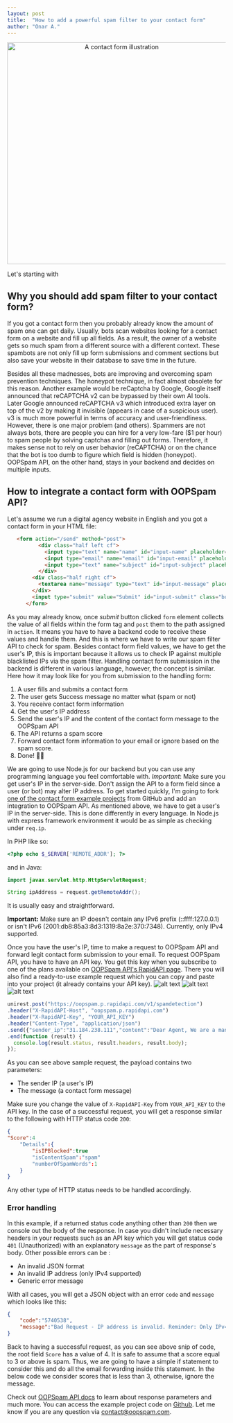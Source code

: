 ```yaml
---
layout: post
title:  "How to add a powerful spam filter to your contact form"
author: "Onar A."
---
```

<center><img width="512" alt="A contact form illustration" src="../assets/howtoaddspamfilter.png"></center>

Let's starting with
## Why you should add spam filter to your contact form?
If you got a contact form then you probably already know the amount of spam one can get daily. Usually, bots scan websites looking for a contact form on a website and fill up all fields. As a result, the owner of a website gets so much spam from a different source with a different context. These spambots are not only fill up form submissions and comment sections but also save your website in their database to save time in the future.

Besides all these madnesses, bots are improving and overcoming spam prevention techniques. The honeypot technique, in fact almost obsolete for this reason. Another example would be reCaptcha by Google, Google itself announced that reCAPTCHA v2 can be bypassed by their own AI tools. Later Google announced reCAPTCHA v3 which introduced extra layer on top of the v2 by making it invisible (appears in case of a suspicious user). v3 is much more powerful in terms of accuracy and user-friendliness. However, there is one major problem (and others). Spammers are not always bots, there are people you can hire for a very low-fare ($1 per hour) to spam people by solving captchas and filling out forms. Therefore, it makes sense not to rely on user behavior (reCAPTCHA) or on the chance that the bot is too dumb to figure which field is hidden (honeypot). OOPSpam API, on the other hand, stays in your backend and decides on multiple inputs. 
## How to integrate a contact form with OOPSpam API?
Let's assume we run a digital agency website in English and you got a contact form in your HTML file:
```html
   <form action="/send" method="post">
          <div class="half left cf">
            <input type="text" name="name" id="input-name" placeholder="Name" class="four columns">
            <input type="email" name="email" id="input-email" placeholder="Email address" class="four columns">
            <input type="text" name="subject" id="input-subject" placeholder="Subject" class="four columns">
          </div>
        <div class="half right cf">
          <textarea name="message" type="text" id="input-message" placeholder="Message" class="twelve columns"></textarea>
        </div>
        <input type="submit" value="Submit" id="input-submit" class="button-primary">
      </form>
```
As you may already know, once _submit_ button clicked ```form``` element collects the value of all fields within the form tag and ```post``` them to the path assigned in ```action```. It means you have to have a backend code to receive these values and handle them. And this is where we have to write our spam filter API to check for spam.
Besides contact form field values, we have to get the user's IP, this is important because it allows us to check IP against multiple blacklisted IPs via the spam filter. 
Handling contact form submission in the backend is different in various language, however, the concept is similar. Here how it may look like for you from submission to the handling form:
1. A user fills and submits a contact form
2. The user gets Success message no matter what (spam or not)
3. You receive contact form information
4. Get the user's IP address
5. Send the user's IP and the content of the contact form message to the OOPSpam API
6. The API returns a spam score
7. Forward contact form information to your email or ignore based on the spam score.
8. Done! 💪🏼

We are going to use Node.js for our backend but you can use any programming language you feel comfortable with. 
*Important*: Make sure you get user's IP in the server-side. Don't assign the API to a form field since a user (or bot) may alter IP address. 
To get started quickly, I'm going to fork [one of the contact form example projects](https://github.com/germancutraro/Contact-Form-nodejs) from GitHub and add an integration to OOPSpam API.
As mentioned above, we have to get a user's IP in the server-side. This is done differently in every language. 
In Node.js with express framework environment it would be as simple as checking under ```req.ip```.

In PHP like so:
```php
<?php echo $_SERVER['REMOTE_ADDR']; ?>
```
and in Java:
```java
import javax.servlet.http.HttpServletRequest;

String ipAddress = request.getRemoteAddr();
```

It is usually easy and straightforward. 

**Important:** Make sure an IP doesn't contain any IPv6 prefix (::ffff:127.0.0.1) or isn't IPv6 (2001:db8:85a3:8d3:1319:8a2e:370:7348). Currently, only IPv4 supported.

Once you have the user's IP, time to make a request to OOPSpam API and forward legit contact form submission to your email. To request OOPSpam API, you have to have an API key. You get this key when you subscribe to one of the plans available on [OOPSpam API's RapidAPI page](https://rapidapi.com/oopspam/api/oopspam-spam-filter). There you will also find a ready-to-use example request which you can copy and paste into your project (it already contains your API key).
	![alt text](../assets/OOPSpamAPI_on_RapidAPI.png "OOPSpam API on RapidAPI marketplace")
    ![alt text](../assets/OOPSpamAPI_Pricing.png "OOPSpam API's Pricing on RapidAPI marketplace")
    ![alt text](../assets/OOPSpamAPI_CodeSnippet.png "OOPSpam API test from browser on RapidAPI marketplace")
    
```javascript
unirest.post("https://oopspam.p.rapidapi.com/v1/spamdetection")
.header("X-RapidAPI-Host", "oopspam.p.rapidapi.com")
.header("X-RapidAPI-Key", "YOUR_API_KEY")
.header("Content-Type", "application/json")
.send({"sender_ip":"31.184.238.111","content":"Dear Agent, We are a manufacturing company which specializes in supplying Aluminum Rod with Zinc Alloy Rod to customers worldwide, based in Japan, Asia.We have been unable to follow up payments effectively for transactions with debtor customers in your country due to our distant locations, thus our reason for requesting for your services representation."})
.end(function (result) {
  console.log(result.status, result.headers, result.body);
});
```
As you can see above sample request, the payload contains two parameters:
- The sender IP (a user's IP)
- The message (a contact form message)

Make sure you change the value of ```X-RapidAPI-Key``` from ```YOUR_API_KEY``` to the API key.
In the case of a successful request, you will get a response similar to the following with HTTP status code ```200```: 
```json
{
"Score":4
    "Details":{
        "isIPBlocked":true
        "isContentSpam":"spam"
        "numberOfSpamWords":1
    }
}
```
Any other type of HTTP status needs to be handled accordingly.
### Error handling
In this example, if a returned status code anything other than ```200``` then we console out the body of the response. In case you didn't include necessary headers in your requests such as an API key which you will get status code ```401```  (Unauthorized) with an explanatory ```message``` as the part of response's body. Other possible errors can be :
- An invalid JSON format
- An invalid IP address (only IPv4 supported)
- Generic error message

With all cases, you will get a JSON object with an error ```code``` and ```message``` which looks like this:
```json
{
    "code":"5740538",
    "message":"Bad Request - IP address is invalid. Reminder: Only IPv4 supported."
}
````

Back to having a successful request, as you can see above snip of code, the root field ```Score``` has a value of 4. It is safe to assume that a score equal to 3 or above is spam.  Thus, we are going to have a simple if statement to consider this and do all the email forwarding inside this statement. In the below code we consider scores that is less than 3, otherwise, ignore the message.
<script src="https://gist.github.com/onaralili/b4d8238f31fff719cb7d845fcba4851b.js"></script>

Check out [OOPSpam API docs](https://rapidapi.com/oopspam/api/oopspam-spam-filter/details) to learn about response parameters and much more.
You can access the example project code on [Github](https://github.com/OOPSpam/Contact-Form-nodejs). Let me know if you are any question via contact@oopspam.com.
